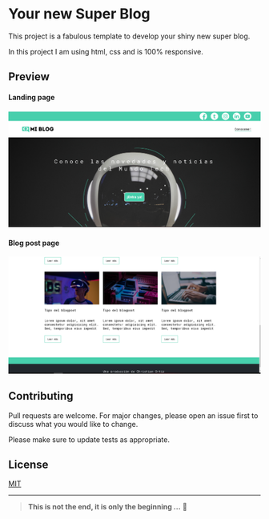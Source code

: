# Your new Super Blog

This project is a fabulous template to develop your shiny new super blog.

In this project I am using html, css and is 100% responsive.

## Preview
#### Landing page
![](https://github.com/chrisogeek/Template-Tech-Blog/blob/master/Mi%20blog%201.png)

#### Blog post page
![](https://github.com/chrisogeek/Template-Tech-Blog/blob/master/Mi%20blog%202.png)

## Contributing
Pull requests are welcome. For major changes, please open an issue first to discuss what you would like to change.

Please make sure to update tests as appropriate.

## License
[MIT](https://choosealicense.com/licenses/mit/)



------------


> **This is not the end, it is only the beginning ...** :dragon_face:
